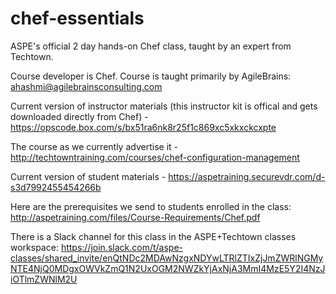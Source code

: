 # chef-essentials
ASPE's official 2 day hands-on Chef class, taught by an expert from Techtown.

Course developer is Chef. Course is taught primarily by AgileBrains: ahashmi@agilebrainsconsulting.com

Current version of instructor materials (this instructor kit is offical and gets downloaded directly from Chef) - https://opscode.box.com/s/bx51ra6nk8r25f1c869xc5xkxckcxpte

The course as we currently advertise it - http://techtowntraining.com/courses/chef-configuration-management

Current version of student materials - https://aspetraining.securevdr.com/d-s3d7992455454266b

Here are the prerequisites we send to students enrolled in the class: http://aspetraining.com/files/Course-Requirements/Chef.pdf

There is a Slack channel for this class in the ASPE+Techtown classes workspace: https://join.slack.com/t/aspe-classes/shared_invite/enQtNDc2MDAwNzgxNDYwLTRlZTIxZjJmZWRlNGMyNTE4NjQ0MDgxOWVkZmQ1N2UxOGM2NWZkYjAxNjA3MmI4MzE5Y2I4NzJiOTlmZWNlM2U
